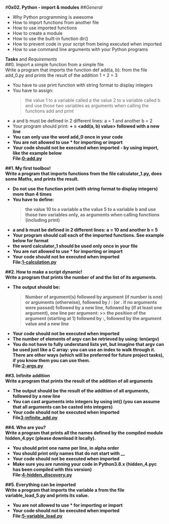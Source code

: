 #**0x02. Python - import & modules**
##*General*

  - Why Python programming is awesome
  - How to import functions from another file
  - How to use imported functions
  - How to create a module
  - How to use the built-in function dir()
  - How to prevent code in your script from being executed when imported
  - How to use command line arguments with your Python programs <br>

**Tasks** and *Requirements* <br>
##0. Import a simple function from a simple file <br>
Write a program that imports the function def add(a, b): from the file add_0.py and prints the result of the addition 1 + 2 = 3

  - You have to use print function with string format to display integers
  - You have to assign: <br>
      > the value 1 to a variable called a
      > the value 2 to a variable called b
        and use those two variables as arguments when calling the functions add and print
  - a and b must be defined in 2 different lines: a = 1 and another b = 2
  - Your program should print: **<a value> + <b value> = <add(a, b) value>** followed with a new line
  - You can only use the word add_0 once in your code
  - You are not allowed to use * for importing or **__import__**
  - Your code should not be executed when imported - by using **__import__**, like the example below <br>
File:[0-add.py](0-add.py) <br>

##1. My first toolbox! <br>
Write a program that imports functions from the file calculator_1.py, does some Maths, and prints the result.

  - Do not use the function print (with string format to display integers) more than 4 times
  - You have to define: <br>
      > the value 10 to a variable a
      > the value 5 to a variable b
      > and use those two variables only, as arguments when calling functions (including print)
  - a and b must be defined in 2 different lines: a = 10 and another b = 5
  - Your program should call each of the imported functions. See example below for format
  - the word calculator_1 should be used only once in your file
  - You are not allowed to use * for importing or **__import__**
  - Your code should not be executed when imported <br>
File:[1-calculation.py](1-calculation.py) <br>

##2. How to make a script dynamic! <br>
Write a program that prints the number of and the list of its arguments.

  - The output should be: <br>
      > Number of argument(s) followed by argument (if number is one) or arguments (otherwise), followed by /
      > : (or . if no arguments were passed) followed by
      > a new line, followed by (if at least one argument),
      > one line per argument:
         >> the position of the argument (starting at 1) followed by :, followed by the argument value and a new line
  - Your code should not be executed when imported
  - The number of elements of argv can be retrieved by using: len(argv)
  - You do not have to fully understand lists yet, but imagine that argv can be used just like a C array: you can use an index to walk through it. There are other ways (which will be preferred for future project tasks), if you know them you can use them. <br>
File:[2-args.py](2-args.py) <br>

##3. Infinite addition <br>
Write a program that prints the result of the addition of all arguments

  - The output should be the result of the addition of all arguments, followed by a new line
  - You can cast arguments into integers by using int() (you can assume that all arguments can be casted into integers)
  - Your code should not be executed when imported <br>
File[3-infinite_add.py](3-infinite_add.py) <br>

##4. Who are you? <br>
Write a program that prints all the names defined by the compiled module hidden_4.pyc (please download it locally).

  - You should print one name per line, in alpha order
  - You should print only names that do not start with __
  - Your code should not be executed when imported
  - Make sure you are running your code in Python3.8.x (hidden_4.pyc has been compiled with this version) <br>
File:[4-hidden_discovery.py](4-hidden_discovery.py) <br>

##5. Everything can be imported <br>
Write a program that imports the variable a from the file variable_load_5.py and prints its value.

  - You are not allowed to use * for importing or **__import__**
  - Your code should not be executed when imported <br>
File:[5-variable_load.py](5-variable_load.py)<br>
